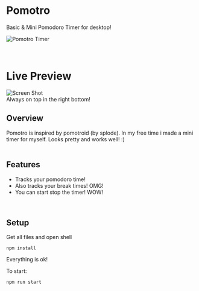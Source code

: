 # Pomotro
Basic & Mini Pomodoro Timer for desktop!

![Pomotro Timer](https://i.imgur.com/vo8S2AZ.png)
<br><br><br>
# Live Preview
![Screen Shot](https://i.imgur.com/92vwSyb.png)
<br>
Always on top in the right bottom!
<br>

## Overview
Pomotro is inspired by pomotroid (by splode). In my free time i made a mini timer for myself. Looks pretty and works well! :)
<br><br>

## Features
- Tracks your pomodoro time!
- Also tracks your break times! OMG!
- You can start stop the timer! WOW!
<br>


## Setup
Get all files and open shell
```
npm install
```
Everything is ok!
<br>

To start:
```
npm run start
```
